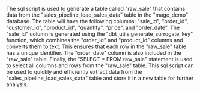 The sql script is used to generate a table called "raw_sale" that contains data from the "sales_pipeline_load_sales_data" table in the "mage_demo" database. The table will have the following columns: "sale_id", "order_id", "customer_id", "product_id", "quantity", "price", and "order_date". The "sale_id" column is generated using the "dbt_utils.generate_surrogate_key" function, which combines the "order_id" and "product_id" columns and converts them to text. This ensures that each row in the "raw_sale" table has a unique identifier. The "order_date" column is also included in the "raw_sale" table. Finally, the "SELECT * FROM raw_sale" statement is used to select all columns and rows from the "raw_sale" table. This sql script can be used to quickly and efficiently extract data from the "sales_pipeline_load_sales_data" table and store it in a new table for further analysis.
